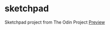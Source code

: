 # sketchpad
Sketchpad project from The Odin Project
<a href="https://htmlpreview.github.io/?https://github.com/alexfaria/sketchpad/blob/master/index.html">Preview</a>
